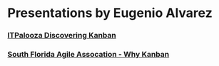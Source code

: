 # Presentations by Eugenio Alvarez

### [ITPalooza Discovering Kanban](2014-ITPalooza/README.md)

### [South Florida Agile Assocation - Why Kanban](2015-SFAA/README.md)
